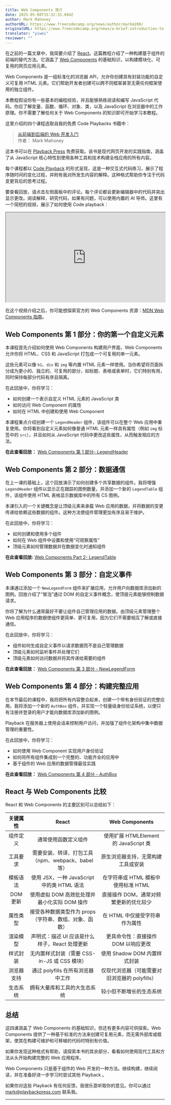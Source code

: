 ```yaml
---
title: Web Components 简介
date: 2025-05-08T15:32:15.694Z
author: Mark Mahoney
authorURL: https://www.freecodecamp.org/news/author/markm208/
originalURL: https://www.freecodecamp.org/news/a-brief-introduction-to-web-components/
translator: "yiwei"
reviewer: ""
---
```


<!-- more -->

在之前的一篇文章中，我简要介绍了 [React][1]。这篇教程介绍了一种构建基于组件的前端的替代方法。它涵盖了 [Web Components][2] 的基础知识，以构建模块化、可复用的网页应用元素。

Web Components 是一组标准化的浏览器 API，允许你创建具有封装功能的自定义可复用 HTML 元素。它们帮助开发者创建可以跨不同框架甚至无需任何框架使用的独立组件。

本教程假设你有一些基本的编程经验，并且能够熟练阅读和编写 JavaScript 代码。你应了解变量、函数、循环、对象、类，以及 JavaScript 在浏览器中的工作原理。你不需要了解任何关于 Web Components 的知识即可开始学习本教程。

这里介绍的四个课程选取自我的免费 Code Playbacks 书籍中：

> [从前端到后端的 Web 开发入门][3]  
> 作者： Mark Mahoney

这本书可以在 [Playback Press][4] 免费获取。该书是现代网页开发的实践指南，涵盖了从 JavaScript 核心特性到使用各种工具和技术构建全栈应用的所有内容。

每个课程都以 [Code Playback][5] 的形式呈现，这是一种交互式代码练习，展示了程序随时间的变化过程，并附有我对所发生内容的解释。这种格式帮助你专注于代码变更背后的思考过程。

要查看回放，请点击左侧面板中的评论。每个评论都会更新编辑器中的代码并突出显示更改。阅读解释，研究代码，如果有问题，可以使用内置的 AI 导师。这里有一个简短的视频，展示了如何使用 Code playback：

<iframe width="560" height="315" src="https://www.youtube.com/embed/uYbHqCNjVDM" style="aspect-ratio: 16 / 9; width: 100%; height: auto;" title="YouTube video player" allow="accelerometer; autoplay; clipboard-write; encrypted-media; gyroscope; picture-in-picture; web-share" referrerpolicy="strict-origin-when-cross-origin" allowfullscreen="" loading="lazy"></iframe>

在这个视频介绍之后，你可能想探索官方的 Web Components 资源：[MDN Web Components 指南][6]。

## Web Components 第 1 部分：你的第一个自定义元素

本课程首先介绍如何使用 Web Components 构建用户界面，Web Components 允许你将 HTML、CSS 和 JavaScript 打包成一个可复用的单一元素。

这些元素可以像 `h1`、`div` 和 `img` 等内置 HTML 元素一样使用。当你希望将页面拆分成为更小的、独立的、可复用的部分，如标题、表格或表单时，它们特别有用，同时保持每部分代码有序且隔离。

在此回放中，你将学习：

-   如何创建一个表示自定义 HTML 元素的 JavaScript 类
-   如何访问 Web Component 的属性
-   如何在 HTML 中创建和使用 Web Component

本课程重点介绍创建一个 `LegendHeader` 组件，该组件可以在整个 Web 应用中重复使用。你将看到自定义元素如何像普通 HTML 元素一样具有属性（例如 `img` 标签中的 `src`），并且如何从 JavaScript 代码中更改这些属性，从而触发相应的方法。

**在此查看回放：** [Web Components 第 1 部分- LegendHeader][7]

## Web Components 第 2 部分：数据通信

在上一课的基础上，这个回放演示了如何创建多个共享数据的组件。我将增强 `LegendHeader` 组件以显示正在跟踪的图例数量，并添加一个新的 `LegendTable` 组件，该组件使用 HTML 表格显示数据库中的所有 CS 图例。

本课引入的一个关键概念是让顶级元素来承载 Web 应用的数据，并将数据的变更传递给依赖这些数据的组件。这种方法使组件管理更加有序且易于维护。

在此回放中，你将学习：

-   如何创建和使用多个组件
-   如何在 Web 组件中设置和使用“可观察属性”
-   顶级元素如何管理数据并在数据变化时通知组件

**在此查看回放:** [Web Components Part 2- LegendTable][8]

## Web Components 第 3 部分：自定义事件

本课通过添加一个 `NewLegendForm` 组件来扩展应用，允许用户向数据库添加新的图例。回放介绍了“冒泡”通过 DOM 的自定义事件概念，使顶层元素能够控制数据请求。

你将了解为什么通常最好不要让组件自己管理应用的数据。由顶级元素管理整个 Web 应用程序的数据使组件更简单、更可复用，因为它们不需要相互了解或直接通信。

在此回放中，你将学习：

-   组件如何生成自定义事件以请求数据而不是自己管理数据
-   顶级元素如何监听事件并处理它们
-   顶级元素如何访问数据并将其传递给需要的组件

**在此查看回放：** [Web Components 第 3 部分 - NewLegendForm][9]

## Web Components 第 4 部分：构建完整应用

在本节最后的课程中，我将把所有内容整合起来，创建一个带有身份验证的完整应用。我将添加一个新的 `AuthBox` 组件，并实现一个轻量级身份验证系统，以便只有注册并登录的用户才能向数据库添加新的图例。

Playback 在服务器上使用会话来控制用户访问，并加强了组件化架构中集中数据管理的重要性。

在此回放中，你将学习：

-   如何使用 Web Component 实现用户身份验证
-   如何将所有组件集成到一个完整的、功能齐全的应用中
-   基于组件的 Web 应用的数据管理最佳实践

**在此查看回放：** [Web Components 第 4 部分 - AuthBox][10]

## React 与 Web Components 比较

React 和 Web Components 的主要区别可以总结如下：

|  关键属性  |                         React                          |                 Web Components                 |
| :--------: | :----------------------------------------------------: | :--------------------------------------------: |
|  组件定义  |                  通常使用函数定义组件                  |     使用扩展 HTMLElement 的 JavaScript 类      |
|  工具要求  |   需要安装、转译、打包工具（npm、webpack、babel 等）   |       原生浏览器支持，无需构建工具或安装       |
|  模板语法  |       使用 JSX，一种 JavaScript 中的类 HTML 语法       |      在字符串或 HTML 模板中使用标准 HTML       |
|  DOM 更新  |      使用虚拟 DOM 高效批处理并最小化实际 DOM 操作      |     直接操作 DOM，通常对频繁更新的优化较少     |
|  属性类型  | 接受各种数据类型作为 props（字符串、数组、对象、函数） |         在 HTML 中仅接受字符串作为属性         |
|  渲染模型  |     声明式：描述 UI 应该是什么样子，React 处理更新     |      更具命令性：直接操作 DOM 以响应更改       |
|  样式封装  |      无内置样式封装（需要 CSS-in-JS 或 CSS 模块）      |          使用 Shadow DOM 内置样式封装          |
| 浏览器支持 |           通过 polyfills 在所有浏览器中工作            | 仅现代浏览器（可能需要对旧浏览器的 polyfills） |
|  生态系统  |              拥有大量库和工具的大生态系统              |            较小但不断增长的生态系统            |

## 总结

这四课涵盖了 Web Components 的基础知识，但还有更多内容可供探索。Web Components 提供了一种基于标准的方法来创建可复用元素，而无需外部库或框架，使其在构建可维护和可移植的代码时特别有价值。

如果你发现这种格式有帮助，请探索本书的其余部分，看看如何使用现代工具和方法从头开始构建完整的 Web 应用程序。

Web Components 只是基于组件的 Web 开发的一种方法。继续构建，继续阅读，并在准备好进一步学习时尝试其他 Playback 。

如果你对这些 Playback 有任何反馈，我很乐意听取你的意见。你可以通过 <mark@playbackpress.com> 联系我。

---

[1]: https://www.freecodecamp.org/news/a-brief-introduction-to-react/
[2]: https://developer.mozilla.org/en-US/docs/Web/API/Web_components
[3]: https://playbackpress.com/books/webdevbook/
[4]: https://playbackpress.com/books/
[5]: https://markm208.github.io/
[6]: https://developer.mozilla.org/en-US/docs/Web/API/Web_components
[7]: https://playbackpress.com/books/webdevbook/chapter/3/8
[8]: https://playbackpress.com/books/webdevbook/chapter/3/9
[9]: https://playbackpress.com/books/webdevbook/chapter/3/10
[10]: https://playbackpress.com/books/webdevbook/chapter/3/11

